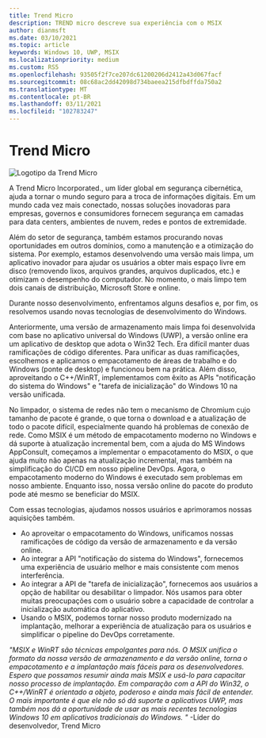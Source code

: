 ```yaml
---
title: Trend Micro
description: TREND micro descreve sua experiência com o MSIX
author: dianmsft
ms.date: 03/10/2021
ms.topic: article
keywords: Windows 10, UWP, MSIX
ms.localizationpriority: medium
ms.custom: RS5
ms.openlocfilehash: 93505f2f7ce207dc61200206d2412a43d067facf
ms.sourcegitcommit: 08c68ac2dd42098d734baeea215dfbdffda750a2
ms.translationtype: MT
ms.contentlocale: pt-BR
ms.lasthandoff: 03/11/2021
ms.locfileid: "102783247"
---
```

# <a name="trend-micro"></a>Trend Micro

![Logotipo da Trend Micro](../images/Trend_Micro-lightmode.png)

A Trend Micro Incorporated., um líder global em segurança cibernética, ajuda a tornar o mundo seguro para a troca de informações digitais. Em um mundo cada vez mais conectado, nossas soluções inovadoras para empresas, governos e consumidores fornecem segurança em camadas para data centers, ambientes de nuvem, redes e pontos de extremidade.

Além do setor de segurança, também estamos procurando novas oportunidades em outros domínios, como a manutenção e a otimização do sistema. Por exemplo, estamos desenvolvendo uma versão mais limpa, um aplicativo inovador para ajudar os usuários a obter mais espaço livre em disco (removendo lixos, arquivos grandes, arquivos duplicados, etc.) e otimizam o desempenho do computador. No momento, o mais limpo tem dois canais de distribuição, Microsoft Store e online.

Durante nosso desenvolvimento, enfrentamos alguns desafios e, por fim, os resolvemos usando novas tecnologias de desenvolvimento do Windows. 

Anteriormente, uma versão de armazenamento mais limpa foi desenvolvida com base no aplicativo universal do Windows (UWP), a versão online era um aplicativo de desktop que adota o Win32 Tech. Era difícil manter duas ramificações de código diferentes. Para unificar as duas ramificações, escolhemos e aplicamos o empacotamento de áreas de trabalho e do Windows (ponte de desktop) e funcionou bem na prática. Além disso, aproveitando o C++/WinRT, implementamos com êxito as APIs "notificação do sistema do Windows" e "tarefa de inicialização" do Windows 10 na versão unificada.  

No limpador, o sistema de redes não tem o mecanismo de Chromium cujo tamanho de pacote é grande, o que torna o download e a atualização de todo o pacote difícil, especialmente quando há problemas de conexão de rede. Como MSIX é um método de empacotamento moderno no Windows e dá suporte à atualização incremental bem, com a ajuda do MS Windows AppConsult, começamos a implementar o empacotamento do MSIX, o que ajuda muito não apenas na atualização incremental, mas também na simplificação do CI/CD em nosso pipeline DevOps. Agora, o empacotamento moderno do Windows é executado sem problemas em nosso ambiente. Enquanto isso, nossa versão online do pacote do produto pode até mesmo se beneficiar do MSIX.

Com essas tecnologias, ajudamos nossos usuários e aprimoramos nossas aquisições também. 
-   Ao aproveitar o empacotamento do Windows, unificamos nossas ramificações de código da versão de armazenamento e da versão online.
-   Ao integrar a API "notificação do sistema do Windows", fornecemos uma experiência de usuário melhor e mais consistente com menos interferência.
-   Ao integrar a API de "tarefa de inicialização", fornecemos aos usuários a opção de habilitar ou desabilitar o limpador. Nós usamos para obter muitas preocupações com o usuário sobre a capacidade de controlar a inicialização automática do aplicativo.
-   Usando o MSIX, podemos tornar nosso produto modernizado na implantação, melhorar a experiência de atualização para os usuários e simplificar o pipeline do DevOps corretamente.

*"MSIX e WinRT são técnicas empolgantes para nós. O MSIX unifica o formato da nossa versão de armazenamento e da versão online, torna o empacotamento e a implantação mais fáceis para os desenvolvedores.  Espero que possamos resumir ainda mais MSIX e usá-lo para capacitar nosso processo de implantação. Em comparação com a API do Win32, o C++/WinRT é orientado a objeto, poderoso e ainda mais fácil de entender. O mais importante é que ele não só dá suporte a aplicativos UWP, mas também nos dá a oportunidade de usar as mais recentes tecnologias Windows 10 em aplicativos tradicionais do Windows. "* -Líder do desenvolvedor, Trend Micro
